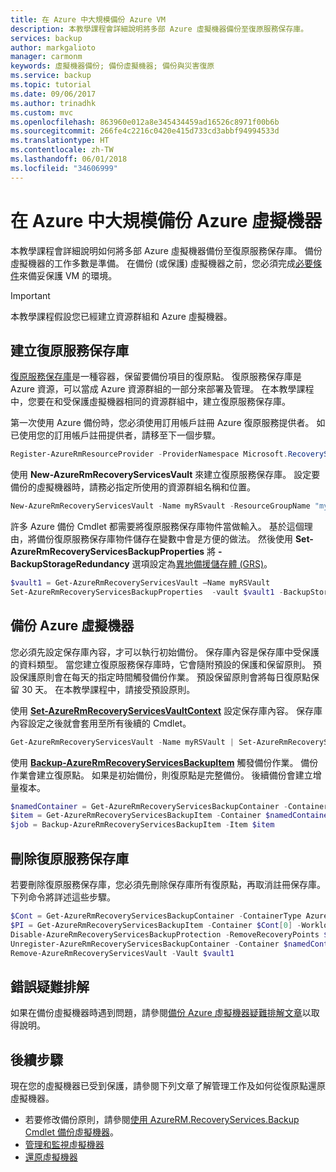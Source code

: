 ```yaml
---
title: 在 Azure 中大規模備份 Azure VM
description: 本教學課程會詳細說明將多部 Azure 虛擬機器備份至復原服務保存庫。
services: backup
author: markgalioto
manager: carmonm
keywords: 虛擬機器備份; 備份虛擬機器; 備份與災害復原
ms.service: backup
ms.topic: tutorial
ms.date: 09/06/2017
ms.author: trinadhk
ms.custom: mvc
ms.openlocfilehash: 863960e012a8e345434459ad16526c8971f00b6b
ms.sourcegitcommit: 266fe4c2216c0420e415d733cd3abbf94994533d
ms.translationtype: HT
ms.contentlocale: zh-TW
ms.lasthandoff: 06/01/2018
ms.locfileid: "34606999"
---
```

# <a name="back-up-azure-virtual-machines-in-azure-at-scale"></a>在 Azure 中大規模備份 Azure 虛擬機器

本教學課程會詳細說明如何將多部 Azure 虛擬機器備份至復原服務保存庫。 備份虛擬機器的工作多數是準備。 在備份 (或保護) 虛擬機器之前，您必須完成[必要條件](backup-azure-arm-vms-prepare.md)來備妥保護 VM 的環境。 

> [!IMPORTANT]
> 本教學課程假設您已經建立資源群組和 Azure 虛擬機器。

## <a name="create-a-recovery-services-vault"></a>建立復原服務保存庫

[復原服務保存庫](backup-azure-recovery-services-vault-overview.md)是一種容器，保留要備份項目的復原點。 復原服務保存庫是 Azure 資源，可以當成 Azure 資源群組的一部分來部署及管理。 在本教學課程中，您要在和受保護虛擬機器相同的資源群組中，建立復原服務保存庫。


第一次使用 Azure 備份時，您必須使用訂用帳戶註冊 Azure 復原服務提供者。 如已使用您的訂用帳戶註冊提供者，請移至下一個步驟。

```powershell
Register-AzureRmResourceProvider -ProviderNamespace Microsoft.RecoveryServices
```

使用 **New-AzureRmRecoveryServicesVault** 來建立復原服務保存庫。 設定要備份的虛擬機器時，請務必指定所使用的資源群組名稱和位置。 

```powershell
New-AzureRmRecoveryServicesVault -Name myRSvault -ResourceGroupName "myResourceGroup" -Location "EastUS"
```

許多 Azure 備份 Cmdlet 都需要將復原服務保存庫物件當做輸入。 基於這個理由，將備份復原服務保存庫物件儲存在變數中會是方便的做法。 然後使用 **Set-AzureRmRecoveryServicesBackupProperties** 將 **-BackupStorageRedundancy** 選項設定為[異地備援儲存體 (GRS)](../storage/common/storage-redundancy-grs.md)。 

```powershell
$vault1 = Get-AzureRmRecoveryServicesVault –Name myRSVault
Set-AzureRmRecoveryServicesBackupProperties  -vault $vault1 -BackupStorageRedundancy GeoRedundant
```

## <a name="back-up-azure-virtual-machines"></a>備份 Azure 虛擬機器

您必須先設定保存庫內容，才可以執行初始備份。 保存庫內容是保存庫中受保護的資料類型。 當您建立復原服務保存庫時，它會隨附預設的保護和保留原則。 預設保護原則會在每天的指定時間觸發備份作業。 預設保留原則會將每日復原點保留 30 天。 在本教學課程中，請接受預設原則。 

使用 **[Set-AzureRmRecoveryServicesVaultContext](https://docs.microsoft.com/powershell/module/azurerm.recoveryservices/set-azurermrecoveryservicesvaultcontext)** 設定保存庫內容。 保存庫內容設定之後就會套用至所有後續的 Cmdlet。 

```powershell
Get-AzureRmRecoveryServicesVault -Name myRSVault | Set-AzureRmRecoveryServicesVaultContext
```

使用 **[Backup-AzureRmRecoveryServicesBackupItem](https://docs.microsoft.com/powershell/module/azurerm.recoveryservices.backup/backup-azurermrecoveryservicesbackupitem)** 觸發備份作業。 備份作業會建立復原點。 如果是初始備份，則復原點是完整備份。 後續備份會建立增量複本。

```powershell
$namedContainer = Get-AzureRmRecoveryServicesBackupContainer -ContainerType AzureVM -Status Registered -FriendlyName "V2VM"
$item = Get-AzureRmRecoveryServicesBackupItem -Container $namedContainer -WorkloadType AzureVM
$job = Backup-AzureRmRecoveryServicesBackupItem -Item $item
```

## <a name="delete-the-recovery-services-vault"></a>刪除復原服務保存庫

若要刪除復原服務保存庫，您必須先刪除保存庫所有復原點，再取消註冊保存庫。 下列命令將詳述這些步驟。 


```powershell
$Cont = Get-AzureRmRecoveryServicesBackupContainer -ContainerType AzureVM -Status Registered
$PI = Get-AzureRmRecoveryServicesBackupItem -Container $Cont[0] -WorkloadType AzureVm
Disable-AzureRmRecoveryServicesBackupProtection -RemoveRecoveryPoints $PI[0]
Unregister-AzureRmRecoveryServicesBackupContainer -Container $namedContainer
Remove-AzureRmRecoveryServicesVault -Vault $vault1
```

## <a name="troubleshooting-errors"></a>錯誤疑難排解
如果在備份虛擬機器時遇到問題，請參閱[備份 Azure 虛擬機器疑難排解文章](backup-azure-vms-troubleshoot.md)以取得說明。

## <a name="next-steps"></a>後續步驟
現在您的虛擬機器已受到保護，請參閱下列文章了解管理工作及如何從復原點還原虛擬機器。

* 若要修改備份原則，請參閱[使用 AzureRM.RecoveryServices.Backup Cmdlet 備份虛擬機器](backup-azure-vms-automation.md#create-a-protection-policy)。
* [管理和監視虛擬機器](backup-azure-manage-vms.md)
* [還原虛擬機器](backup-azure-arm-restore-vms.md)
